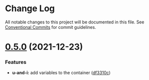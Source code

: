 # Change Log

All notable changes to this project will be documented in this file.
See [Conventional Commits](https://conventionalcommits.org) for commit guidelines.

# [0.5.0](https://github.com/emredoganm/monorepo-structure-poc/compare/@emredoganm/u-and-i@0.4.1...@emredoganm/u-and-i@0.5.0) (2021-12-23)


### Features

* **u-and-i:** add variables to the container ([df3310c](https://github.com/emredoganm/monorepo-structure-poc/commit/df3310ce92a7c158d6422d304a8c7717ed551205))
